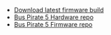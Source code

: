 - [Download latest firmware build](https://forum.buspirate.com/t/bus-pirate-5-auto-build-main-branch/20/99999)
- [Bus Pirate 5 Hardware repo](https://github.com/DangerousPrototypes/BusPirate5-hardware)
- [Bus Pirate 5 Firmware repo](https://github.com/DangerousPrototypes/BusPirate5-firmware)